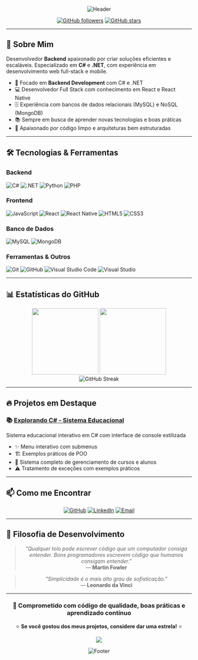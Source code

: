 <div align="center">
  
![Header](https://capsule-render.vercel.app/api?type=waving&color=6A5ACD&height=200&section=header&text=Lucas%20Franco&fontSize=80&fontColor=fff&animation=twinkling&fontAlignY=35&desc=Desenvolvedor%20Backend%20C%23%20|%20.NET%20Developer&descAlignY=55&descAlign=50)

[![GitHub followers](https://img.shields.io/github/followers/LucaaassDev?label=Followers&style=social)](https://github.com/LucaaassDev)
[![GitHub stars](https://img.shields.io/github/stars/LucaaassDev?label=Stars&style=social)](https://github.com/LucaaassDev)

</div>

---

## 🚀 Sobre Mim

Desenvolvedor **Backend** apaixonado por criar soluções eficientes e escaláveis. Especializado em **C#** e **.NET**, com experiência em desenvolvimento web full-stack e mobile.

- 🎯 Focado em **Backend Development** com C# e .NET
- 💻 Desenvolvedor Full Stack com conhecimento em React e React Native
- 🗄️ Experiência com bancos de dados relacionais (MySQL) e NoSQL (MongoDB)
- 📚 Sempre em busca de aprender novas tecnologias e boas práticas
- 🔧 Apaixonado por código limpo e arquiteturas bem estruturadas

---

## 🛠️ Tecnologias & Ferramentas

### Backend
![C#](https://img.shields.io/badge/C%23-239120?style=for-the-badge&logo=c-sharp&logoColor=white)
![.NET](https://img.shields.io/badge/.NET-512BD4?style=for-the-badge&logo=dotnet&logoColor=white)
![Python](https://img.shields.io/badge/Python-3776AB?style=for-the-badge&logo=python&logoColor=white)
![PHP](https://img.shields.io/badge/PHP-777BB4?style=for-the-badge&logo=php&logoColor=white)

### Frontend
![JavaScript](https://img.shields.io/badge/JavaScript-F7DF1E?style=for-the-badge&logo=javascript&logoColor=black)
![React](https://img.shields.io/badge/React-20232A?style=for-the-badge&logo=react&logoColor=61DAFB)
![React Native](https://img.shields.io/badge/React_Native-20232A?style=for-the-badge&logo=react&logoColor=61DAFB)
![HTML5](https://img.shields.io/badge/HTML5-E34F26?style=for-the-badge&logo=html5&logoColor=white)
![CSS3](https://img.shields.io/badge/CSS3-1572B6?style=for-the-badge&logo=css3&logoColor=white)

### Banco de Dados
![MySQL](https://img.shields.io/badge/MySQL-4479A1?style=for-the-badge&logo=mysql&logoColor=white)
![MongoDB](https://img.shields.io/badge/MongoDB-47A248?style=for-the-badge&logo=mongodb&logoColor=white)

### Ferramentas & Outros
![Git](https://img.shields.io/badge/Git-F05032?style=for-the-badge&logo=git&logoColor=white)
![GitHub](https://img.shields.io/badge/GitHub-181717?style=for-the-badge&logo=github&logoColor=white)
![Visual Studio Code](https://img.shields.io/badge/VS_Code-007ACC?style=for-the-badge&logo=visual-studio-code&logoColor=white)
![Visual Studio](https://img.shields.io/badge/Visual_Studio-5C2D91?style=for-the-badge&logo=visual-studio&logoColor=white)

---

## 📊 Estatísticas do GitHub

<div align="center">
  <img height="180em" src="https://github-readme-stats.vercel.app/api?username=LucaaassDev&show_icons=true&theme=tokyonight&include_all_commits=true&count_private=true"/>
  <img height="180em" src="https://github-readme-stats.vercel.app/api/top-langs/?username=LucaaassDev&layout=compact&langs_count=8&theme=tokyonight"/>
</div>

<div align="center">
  <img src="https://github-readme-streak-stats.herokuapp.com/?user=LucaaassDev&theme=tokyonight" alt="GitHub Streak"/>
</div>

---

## 🔥 Projetos em Destaque

### 📚 [Explorando C# - Sistema Educacional](https://github.com/LucaaassDev/ExemploExplorando)
Sistema educacional interativo em C# com interface de console estilizada
- ✨ Menu interativo com submenus
- 🏗️ Exemplos práticos de POO
- 📖 Sistema completo de gerenciamento de cursos e alunos
- ⚠️ Tratamento de exceções com exemplos práticos

---

## 📫 Como me Encontrar

<div align="center">
  
[![GitHub](https://img.shields.io/badge/GitHub-181717?style=for-the-badge&logo=github&logoColor=white)](https://github.com/LucaaassDev)
[![LinkedIn](https://img.shields.io/badge/LinkedIn-0077B5?style=for-the-badge&logo=linkedin&logoColor=white)](https://www.linkedin.com/in/lucas-franco-150598247/)
[![Email](https://img.shields.io/badge/Email-D14836?style=for-the-badge&logo=gmail&logoColor=white)](mailto:lucasgonzagafranco19@gmail.com)

</div>

---

## 💭 Filosofia de Desenvolvimento

<div align="center">

> *"Qualquer tolo pode escrever código que um computador consiga entender. Bons programadores escrevem código que humanos consigam entender."*  
> — **Martin Fowler**

> *"Simplicidade é o mais alto grau de sofisticação."*  
> — **Leonardo da Vinci**

</div>

---

<div align="center">

### 🎯 Comprometido com código de qualidade, boas práticas e aprendizado contínuo

⭐ **Se você gostou dos meus projetos, considere dar uma estrela!** ⭐

![](https://komarev.com/ghpvc/?username=LucaaassDev&color=6A5ACD&style=flat-square&label=Visitantes+do+Perfil)

![Footer](https://capsule-render.vercel.app/api?type=waving&color=6A5ACD&height=120&section=footer)

</div>
